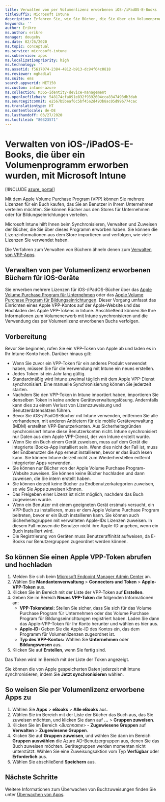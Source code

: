 ```yaml
---
title: Verwalten von per Volumenlizenz erworbenen iOS-/iPadOS-E-Books
titleSuffix: Microsoft Intune
description: Erfahren Sie, wie Sie Bücher, die Sie über ein Volumenprogramm im iOS Store erworben haben, in Intune synchronisieren und dann ihre Nutzung verwalten und nachverfolgen.
keywords: ''
author: Erikre
ms.author: erikre
manager: dougeby
ms.date: 02/26/2020
ms.topic: conceptual
ms.service: microsoft-intune
ms.subservice: apps
ms.localizationpriority: high
ms.technology: ''
ms.assetid: f5617074-2384-4812-b913-dc94f64c0818
ms.reviewer: mghadial
ms.suite: ems
search.appverid: MET150
ms.custom: intune-azure
ms.collection: M365-identity-device-management
ms.openlocfilehash: 548174cfa891e832f9392604cca8347493db3dab
ms.sourcegitcommit: e2567b5beaf6c5bf45a2d493b8ac05d996774cac
ms.translationtype: HT
ms.contentlocale: de-DE
ms.lasthandoff: 03/27/2020
ms.locfileid: "80323571"
---
```

# <a name="how-to-manage-iosipados-ebooks-you-purchased-through-a-volume-purchase-program-with-microsoft-intune"></a>Verwalten von iOS-/iPadOS-E-Books, die über ein Volumenprogramm erworben wurden, mit Microsoft Intune


[!INCLUDE [azure_portal](../includes/azure_portal.md)]

Mit dem Apple Volume Purchase Program (VPP) können Sie mehrere Lizenzen für ein Buch kaufen, das Sie an Benutzer in Ihrem Unternehmen verteilen möchten. Sie können Bücher aus den Stores für Unternehmen oder für Bildungseinrichtungen verteilen.

Microsoft Intune hilft Ihnen beim Synchronisieren, Verwalten und Zuweisen der Bücher, die Sie über dieses Programm erworben haben. Sie können die Lizenzinformationen aus dem Store importieren und verfolgen, wie viele Lizenzen Sie verwendet haben.

Die Verfahren zum Verwalten von Büchern ähneln denen zum [Verwalten von VPP-Apps](vpp-apps-ios.md).

## <a name="manage-volume-purchased-books-for-ios-devices"></a>Verwalten von per Volumenlizenz erworbenen Büchern für iOS-Geräte
Sie erwerben mehrere Lizenzen für iOS-/iPadOS-Bücher über das [Apple Volume Purchase Program für Unternehmen](https://www.apple.com/business/vpp/) oder das [Apple Volume Purchase Program für Bildungseinrichtungen](https://volume.itunes.apple.com/us/store). Dieser Vorgang umfasst das Einrichten eines Apple VPP-Kontos auf der Apple-Website und das Hochladen des Apple VPP-Tokens in Intune.  Anschließend können Sie Ihre Informationen zum Volumenerwerb mit Intune synchronisieren und die Verwendung des per Volumenlizenz erworbenen Buchs verfolgen.

## <a name="before-you-start"></a>Vorbereitung
Bevor Sie beginnen, rufen Sie ein VPP-Token von Apple ab und laden es in Ihr Intune-Konto hoch. Darüber hinaus gilt:

* Wenn Sie zuvor ein VPP-Token für ein anderes Produkt verwendet haben, müssen Sie für die Verwendung mit Intune ein neues erstellen.
* Jedes Token ist ein Jahr lang gültig.
* Standardmäßig wird Intune zweimal täglich mit dem Apple VPP-Dienst synchronisiert. Eine manuelle Synchronisierung können Sie jederzeit starten.
* Nachdem Sie den VPP-Token in Intune importiert haben, importieren Sie denselben Token in keine andere Geräteverwaltungslösung. Andernfalls kann dies zu einem Verlust von Lizenzzuweisung und Benutzerdatensätzen führen.
* Bevor Sie iOS-/iPadOS-Bücher mit Intune verwenden, entfernen Sie alle vorhandenen, mit anderen Anbietern für die mobile Geräteverwaltung (MDM) erstellten VPP-Benutzerkonten. Aus Sicherheitsgründen synchronisiert Intune diese Benutzerkonten nicht. Intune synchronisiert nur Daten aus dem Apple VPP-Dienst, der von Intune erstellt wurde.
* Wenn Sie ein Buch einem Gerät zuweisen, muss auf dem Gerät die integrierte iBooks-App installiert sein. Wenn dies nicht der Fall ist, muss der Endbenutzer die App erneut installieren, bevor er das Buch lesen kann. Sie können Intune derzeit nicht zum Wiederherstellen entfernt integrierter Apps verwenden.
* Sie können nur Bücher von der Apple Volume Purchase Program-Website zuweisen. Sie können keine Bücher hochladen und dann zuweisen, die Sie intern erstellt haben.
* Sie können derzeit keine Bücher zu Endbenutzerkategorien zuweisen, so wie Sie Apps zuweisen können.
* Das Freigeben einer Lizenz ist nicht möglich, nachdem das Buch zugewiesen wurde.
* Wenn ein Benutzer mit einem geeigneten Gerät erstmals versucht, ein VPP-Buch zu installieren, muss er dem Apple Volume Purchase Program beitreten, bevor er ein Buch installieren kann. Sie können auch Sicherheitsgruppen mit verwalteten Apple-IDs Lizenzen zuweisen. In diesem Fall müssen die Benutzer nicht ihre Apple-ID angeben, wenn ein Buch installiert wird.
* Die Registrierung von Geräten muss Benutzeraffinität aufweisen, da E-Books nur Benutzergruppen zugeordnet werden können.   


## <a name="to-get-and-upload-an-apple-vpp-token"></a>So können Sie einen Apple VPP-Token abrufen und hochladen

1. Melden Sie sich beim [Microsoft Endpoint Manager Admin Center](https://go.microsoft.com/fwlink/?linkid=2109431) an.
2. Wählen Sie **Mandantenverwaltung** > **Connectors und Token** > **Apple-VPP-Token** aus.
3. Klicken Sie im Bereich mit der Liste der VPP-Token auf **Erstellen**.
5. Geben Sie im Bereich **Neues VPP-Token** die folgenden Informationen an:
    - **VPP-Tokendatei:** Stellen Sie sicher, dass Sie sich für das Volume Purchase Program für Unternehmen oder das Volume Purchase Program für Bildungseinrichtungen registriert haben. Laden Sie dann das Apple-VPP-Token für Ihr Konto herunter und wählen es hier aus.
    - **Apple-ID:** Geben Sie die Apple-ID des Kontos ein, das dem Programm für Volumenlizenzen zugeordnet ist.
    - **Typ des VPP-Kontos:** Wählen Sie **Unternehmen** oder **Bildungswesen** aus.
5. Klicken Sie auf **Erstellen**, wenn Sie fertig sind.

Das Token wird im Bereich mit der Liste der Token angezeigt.


Sie können die von Apple gespeicherten Daten jederzeit mit Intune synchronisieren, indem Sie **Jetzt synchronisieren** wählen.

## <a name="to-assign-a-volume-purchased-app"></a>So weisen Sie per Volumenlizenz erworbene Apps zu

1. Wählen Sie **Apps** > **eBooks** > **Alle eBooks** aus.
2. Wählen Sie im Bereich mit der Liste der Bücher das Buch aus, das Sie zuweisen möchten, und klicken Sie dann auf **...** > **Gruppen zuweisen**.
3. Klicken Sie im Bereich <*Buchname*> - **Zugewiesene Gruppen** auf **Verwalten** > **Zugewiesene Gruppen**.
4. Klicken Sie auf **Gruppen zuweisen**, und wählen Sie dann im Bereich **Gruppen auswählen** die Azure AD-Benutzergruppen aus, denen Sie das Buch zuweisen möchten. Gerätegruppen werden momentan nicht unterstützt.
Wählen Sie eine Zuweisungsaktion vom Typ **Verfügbar** oder **Erforderlich** aus. 
5. Wählen Sie abschließend **Speichern** aus.

## <a name="next-steps"></a>Nächste Schritte

Weitere Informationen zum Überwachen von Buchzuweisungen finden Sie unter [Überwachen von Apps](apps-monitor.md).






